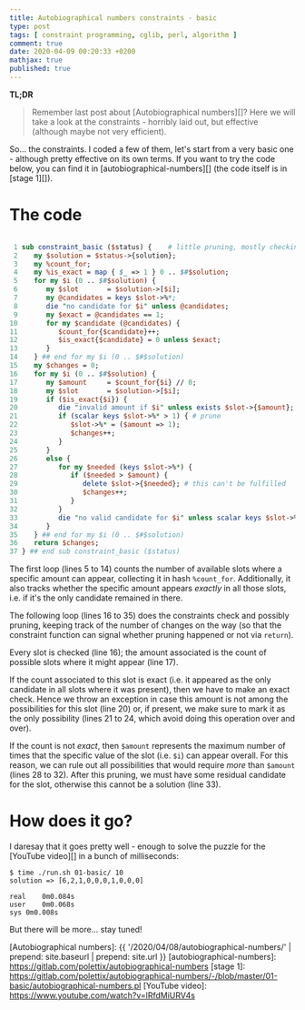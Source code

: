 ```yaml
---
title: Autobiographical numbers constraints - basic
type: post
tags: [ constraint programming, cglib, perl, algorithm ]
comment: true
date: 2020-04-09 00:20:33 +0200
mathjax: true
published: true
---
```


**TL;DR**

> Remember last post about [Autobiographical numbers][]? Here we will take a
> look at the constraints - horribly laid out, but effective (although maybe
> not very efficient).

So... the constraints. I coded a few of them, let's start from a very basic
one - although pretty effective on its own terms. If you want to try the
code below, you can find it in [autobiographical-numbers][] (the code itself
is in [stage 1][]).

# The code

```perl

 1 sub constraint_basic ($status) {    # little pruning, mostly checking
 2    my $solution = $status->{solution};
 3    my %count_for;
 4    my %is_exact = map { $_ => 1 } 0 .. $#$solution;
 5    for my $i (0 .. $#$solution) {
 6       my $slot       = $solution->[$i];
 7       my @candidates = keys $slot->%*;
 8       die "no candidate for $i" unless @candidates;
 9       my $exact = @candidates == 1;
10       for my $candidate (@candidates) {
11          $count_for{$candidate}++;
12          $is_exact{$candidate} = 0 unless $exact;
13       }
14    } ## end for my $i (0 .. $#$solution)
15    my $changes = 0;
16    for my $i (0 .. $#$solution) {
17       my $amount     = $count_for{$i} // 0;
18       my $slot       = $solution->[$i];
19       if ($is_exact{$i}) {
20          die "invalid amount if $i" unless exists $slot->{$amount};
21          if (scalar keys $slot->%* > 1) { # prune
22             $slot->%* = ($amount => 1);
23             $changes++;
24          }
25       }
26       else {
27          for my $needed (keys $slot->%*) {
28             if ($needed > $amount) {
29                delete $slot->{$needed}; # this can't be fulfilled
30                $changes++;
31             }
32          }
33          die "no valid candidate for $i" unless scalar keys $slot->%*;
34       }
35    } ## end for my $i (0 .. $#$solution)
36    return $changes;
37 } ## end sub constraint_basic ($status)
```

The first loop (lines 5 to 14) counts the number of available slots where a
specific amount can appear, collecting it in hash `%count_for`.
Additionally, it also tracks whether the specific amount appears *exactly*
in all those slots, i.e. if it's the only candidate remained in there.

The following loop (lines 16 to 35) does the constraints check and possibly
pruning, keeping track of the number of changes on the way (so that the
constraint function can signal whether pruning happened or not via
`return`).

Every slot is checked (line 16); the amount associated is the count of
possible slots where it might appear (line 17).

If the count associated to this slot is exact (i.e. it appeared as the only
candidate in all slots where it was present), then we have to make an exact
check. Hence we throw an exception in case this amount is not among the
possibilities for this slot (line 20) or, if present, we make sure to mark
it as the only possibility (lines 21 to 24, which avoid doing this operation
over and over).

If the count is not *exact*, then `$amount` represents the maximum number of
times that the specific value of the slot (i.e. `$i`) can appear overall.
For this reason, we can rule out all possibilities that would require *more*
than `$amount` (lines 28 to 32). After this pruning, we must have some
residual candidate for the slot, otherwise this cannot be a solution (line
33).

# How does it go?

I daresay that it goes pretty well - enough to solve the puzzle for the
[YouTube video][] in a bunch of milliseconds:

```shell
$ time ./run.sh 01-basic/ 10
solution => [6,2,1,0,0,0,1,0,0,0]

real	0m0.084s
user	0m0.068s
sys	0m0.008s
```

But there will be more... stay tuned!

[Autobiographical numbers]: {{ '/2020/04/08/autobiographical-numbers/' | prepend: site.baseurl | prepend: site.url }}
[autobiographical-numbers]: https://gitlab.com/polettix/autobiographical-numbers
[stage 1]: https://gitlab.com/polettix/autobiographical-numbers/-/blob/master/01-basic/autobiographical-numbers.pl
[YouTube video]: https://www.youtube.com/watch?v=lRfdMiURV4s

